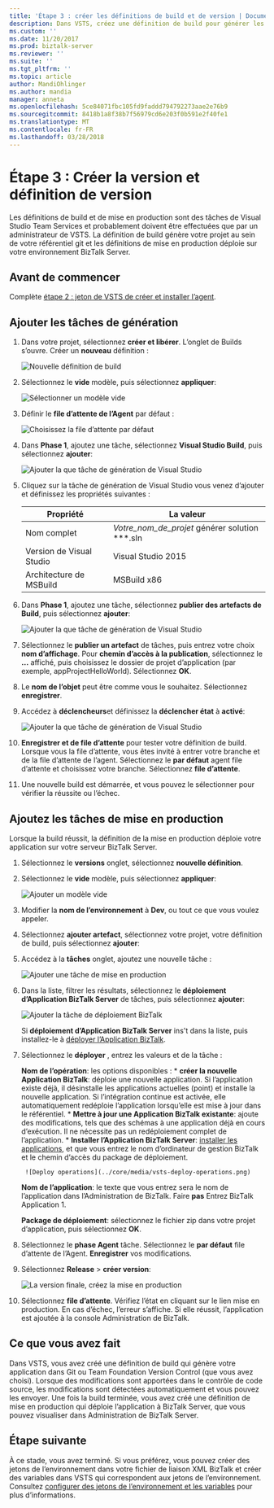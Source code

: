 ```yaml
---
title: 'Étape 3 : créer les définitions de build et de version | Documents Microsoft'
description: Dans VSTS, créez une définition de build pour générer les projets de votre git ou le référentiel TFS, puis créer une définition de mise en production pour déployer l’application BizTalk Server
ms.custom: ''
ms.date: 11/20/2017
ms.prod: biztalk-server
ms.reviewer: ''
ms.suite: ''
ms.tgt_pltfrm: ''
ms.topic: article
author: MandiOhlinger
ms.author: mandia
manager: anneta
ms.openlocfilehash: 5ce84071fbc105fd9faddd794792273aae2e76b9
ms.sourcegitcommit: 8418b1a8f38b7f56979cd6e203f0b591e2f40fe1
ms.translationtype: MT
ms.contentlocale: fr-FR
ms.lasthandoff: 03/28/2018
---
```

# <a name="step-3-create-the-build-and-release-definition"></a>Étape 3 : Créer la version et définition de version

Les définitions de build et de mise en production sont des tâches de Visual Studio Team Services et probablement doivent être effectuées que par un administrateur de VSTS. La définition de build génère votre projet au sein de votre référentiel git et les définitions de mise en production déploie sur votre environnement BizTalk Server. 

## <a name="before-you-begin"></a>Avant de commencer
Complète [étape 2 : jeton de VSTS de créer et installer l’agent](feature-pack-create-vsts-token.md).

## <a name="add-the-build-tasks"></a>Ajouter les tâches de génération
1. Dans votre projet, sélectionnez **créer et libérer**. L’onglet de Builds s’ouvre. Créer un **nouveau** définition :

    ![Nouvelle définition de build](../core/media/vsts-new-definition.png)

2. Sélectionnez le **vide** modèle, puis sélectionnez **appliquer**:  

    ![Sélectionner un modèle vide](../core/media/vsts-emtpy-template.png)
 
3. Définir le **file d’attente de l’Agent** par défaut : 

    ![Choisissez la file d’attente par défaut](../core/media/vsts-select-agent-queue.png)

4. Dans **Phase 1**, ajoutez une tâche, sélectionnez **Visual Studio Build**, puis sélectionnez **ajouter**:

    ![Ajouter la que tâche de génération de Visual Studio](../core/media/vsts-add-visual-studio-task.png)

5. Cliquez sur la tâche de génération de Visual Studio vous venez d’ajouter et définissez les propriétés suivantes :  

    | Propriété | La valeur |
    | --- | --- | 
    | Nom complet | *Votre_nom_de_projet* générer solution **\*.sln | 
    | Version de Visual Studio | Visual Studio 2015 | 
    | Architecture de MSBuild | MSBuild x86 | 

6. Dans **Phase 1**, ajoutez une tâche, sélectionnez **publier des artefacts de Build**, puis sélectionnez **ajouter**: 

    ![Ajouter la que tâche de génération de Visual Studio](../core/media/vsts-add-publish-build-task.png)

7. Sélectionnez le **publier un artefact** de tâches, puis entrez votre choix **nom d’affichage**. Pour **chemin d’accès à la publication**, sélectionnez le **...**  affiché, puis choisissez le dossier de projet d’application (par exemple, appProjectHelloWorld). Sélectionnez **OK**.

8. Le **nom de l’objet** peut être comme vous le souhaitez. Sélectionnez **enregistrer**. 

9. Accédez à **déclencheurs**et définissez la **déclencher état** à **activé**:  

    ![Ajouter la que tâche de génération de Visual Studio](../core/media/vsts-continuous-integration.png)

10. **Enregistrer et de file d’attente** pour tester votre définition de build. Lorsque vous la file d’attente, vous êtes invité à entrer votre branche et de la file d’attente de l’agent. Sélectionnez le **par défaut** agent file d’attente et choisissez votre branche. Sélectionnez **file d’attente**.  

11. Une nouvelle build est démarrée, et vous pouvez le sélectionner pour vérifier la réussite ou l’échec. 

## <a name="add-the-release-tasks"></a>Ajoutez les tâches de mise en production

Lorsque la build réussit, la définition de la mise en production déploie votre application sur votre serveur BizTalk Server. 

1. Sélectionnez le **versions** onglet, sélectionnez **nouvelle définition**. 

2. Sélectionnez le **vide** modèle, puis sélectionnez **appliquer**:

    ![Ajouter un modèle vide](../core/media/vsts-empty-release-template.png)

3. Modifier la **nom de l’environnement** à **Dev**, ou tout ce que vous voulez appeler. 

4. Sélectionnez **ajouter artefact**, sélectionnez votre projet, votre définition de build, puis sélectionnez **ajouter**: 

5. Accédez à la **tâches** onglet, ajoutez une nouvelle tâche : 

    ![Ajouter une tâche de mise en production](../core/media/vsts-new-release-tasks.png)

6. Dans la liste, filtrer les résultats, sélectionnez le **déploiement d’Application BizTalk Server** de tâches, puis sélectionnez **ajouter**:  

    ![Ajouter la tâche de déploiement BizTalk](../core/media/vsts-biztalk-application-deployment-task.png)

    Si **déploiement d’Application BizTalk Server** ins't dans la liste, puis installez-le à [déployer l’Application BizTalk](https://marketplace.visualstudio.com/items?itemName=ms-biztalk.deploy-biztalk-application).

7. Sélectionnez le **déployer** , entrez les valeurs et de la tâche : 

    **Nom de l’opération**: les options disponibles : * **créer la nouvelle Application BizTalk**: déploie une nouvelle application. Si l’application existe déjà, il désinstalle les applications actuelles (point) et installe la nouvelle application. Si l’intégration continue est activée, elle automatiquement redéploie l’application lorsqu’elle est mise à jour dans le référentiel. 
        * **Mettre à jour une Application BizTalk existante**: ajoute des modifications, tels que des schémas à une application déjà en cours d’exécution. Il ne nécessite pas un redéploiement complet de l’application.
        * **Installer l’Application BizTalk Server**: [installer les applications](../core/how-to-install-a-biztalk-application.md), et que vous entrez le nom d’ordinateur de gestion BizTalk et le chemin d’accès du package de déploiement.

        ![Deploy operations](../core/media/vsts-deploy-operations.png)

    **Nom de l’application**: le texte que vous entrez sera le nom de l’application dans l’Administration de BizTalk. Faire **pas** Entrez BizTalk Application 1.

    **Package de déploiement**: sélectionnez le fichier zip dans votre projet d’application, puis sélectionnez **OK**. 

8. Sélectionnez le **phase Agent** tâche. Sélectionnez le **par défaut** file d’attente de l’Agent. **Enregistrer** vos modifications.

9. Sélectionnez **Release** > **créer version**:  

    ![La version finale, créez la mise en production](../core/media/vsts-create-release.png)

10. Sélectionnez **file d’attente**. Vérifiez l’état en cliquant sur le lien mise en production. En cas d’échec, l’erreur s’affiche. Si elle réussit, l’application est ajoutée à la console Administration de BizTalk. 

## <a name="what-you-did"></a>Ce que vous avez fait

Dans VSTS, vous avez créé une définition de build qui génère votre application dans Git ou Team Foundation Version Control (que vous avez choisi). Lorsque des modifications sont apportées dans le contrôle de code source, les modifications sont détectées automatiquement et vous pouvez les envoyer. Une fois la build terminée, vous avez créé une définition de mise en production qui déploie l’application à BizTalk Server, que vous pouvez visualiser dans Administration de BizTalk Server. 

## <a name="next-step"></a>Étape suivante
À ce stade, vous avez terminé. Si vous préférez, vous pouvez créer des jetons de l’environnement dans votre fichier de liaison XML BizTalk et créer des variables dans VSTS qui correspondent aux jetons de l’environnement. Consultez [configurer des jetons de l’environnement et les variables](configure-environmental-tokens-and-variables-for-automatic-deployment.md) pour plus d’informations. 